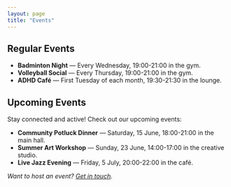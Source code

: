 ```yaml
---
layout: page
title: "Events"
---
```




## Regular Events

* **Badminton Night** — Every Wednesday, 19:00-21:00 in the gym.
* **Volleyball Social** — Every Thursday, 19:00-21:00 in the gym.
* **ADHD Café** — First Tuesday of each month, 19:30-21:30 in the lounge.


## Upcoming Events

Stay connected and active! Check out our upcoming events:

* **Community Potluck Dinner** — Saturday, 15 June, 18:00-21:00 in the main hall.
* **Summer Art Workshop** — Sunday, 23 June, 14:00-17:00 in the creative studio.
* **Live Jazz Evening** — Friday, 5 July, 20:00-22:00 in the café.


*Want to host an event? [Get in touch](/contact).*  